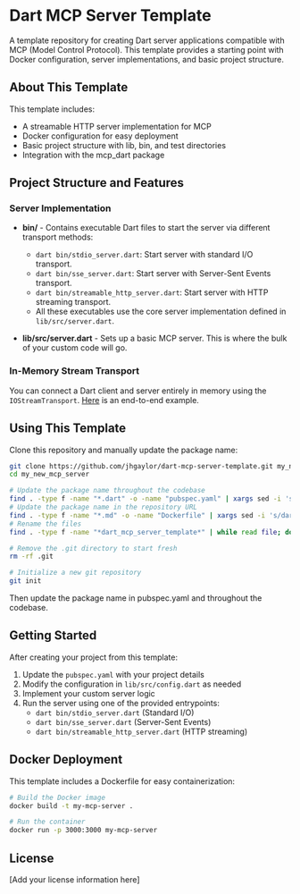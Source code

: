 # Dart MCP Server Template

A template repository for creating Dart server applications compatible with MCP (Model Control Protocol). This template provides a starting point with Docker configuration, server implementations, and basic project structure.

## About This Template

This template includes:
- A streamable HTTP server implementation for MCP
- Docker configuration for easy deployment
- Basic project structure with lib, bin, and test directories
- Integration with the mcp_dart package

## Project Structure and Features

### Server Implementation
- **bin/** - Contains executable Dart files to start the server via different transport methods:
  - `dart bin/stdio_server.dart`: Start server with standard I/O transport.
  - `dart bin/sse_server.dart`: Start server with Server-Sent Events transport.
  - `dart bin/streamable_http_server.dart`: Start server with HTTP streaming transport.
  - All these executables use the core server implementation defined in `lib/src/server.dart`.

- **lib/src/server.dart** - Sets up a basic MCP server. This is where the bulk of your custom code will go.

### In-Memory Stream Transport
You can connect a Dart client and server entirely in memory using the `IOStreamTransport`. [Here](https://github.com/leehack/mcp_dart/blob/main/example/iostream-client-server/simple.dart) is an end-to-end example.

## Using This Template

Clone this repository and manually update the package name:

```bash
git clone https://github.com/jhgaylor/dart-mcp-server-template.git my_new_mcp_server
cd my_new_mcp_server

# Update the package name throughout the codebase
find . -type f -name "*.dart" -o -name "pubspec.yaml" | xargs sed -i 's/dart_mcp_server_template/my_new_mcp_server/g'
# Update the package name in the repository URL
find . -type f -name "*.md" -o -name "Dockerfile" | xargs sed -i 's/dart-mcp-server-template/my-new-mcp-server/g'
# Rename the files
find . -type f -name "*dart_mcp_server_template*" | while read file; do mv "$file" "${file//dart_mcp_server_template/my_new_mcp_server}"; done

# Remove the .git directory to start fresh
rm -rf .git

# Initialize a new git repository
git init
```

Then update the package name in pubspec.yaml and throughout the codebase.

## Getting Started

After creating your project from this template:

1. Update the `pubspec.yaml` with your project details
2. Modify the configuration in `lib/src/config.dart` as needed
3. Implement your custom server logic
4. Run the server using one of the provided entrypoints:
   - `dart bin/stdio_server.dart` (Standard I/O)
   - `dart bin/sse_server.dart` (Server-Sent Events)
   - `dart bin/streamable_http_server.dart` (HTTP streaming)

## Docker Deployment

This template includes a Dockerfile for easy containerization:

```bash
# Build the Docker image
docker build -t my-mcp-server .

# Run the container
docker run -p 3000:3000 my-mcp-server
```

## License

[Add your license information here]
